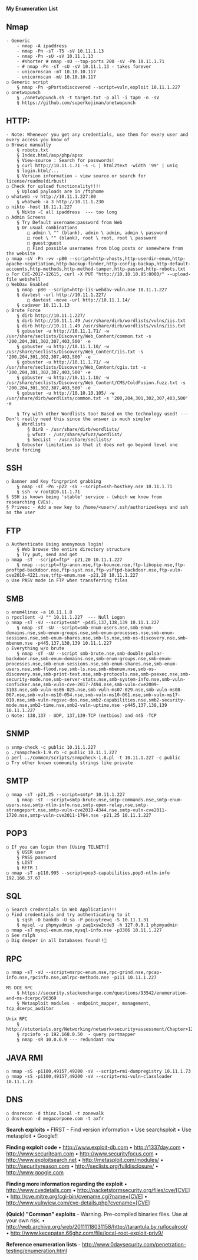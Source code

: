 **My Enumeration List**

## Nmap 
	- Generic
		- nmap -A ipaddress
		- nmap -Pn -sT -T5 -sV 10.11.1.13
		- nmap -Pn -sU -sV 10.11.1.13
		- #shorter # nmap -sU --top-ports 200 -sV -Pn 10.11.1.71
		- # nmap -Pn -sT -sU -sV 10.11.1.13 - takes forever
		- unicornscan -mT 10.10.10.117
		- unicornscan -mU 10.10.10.117
	○ Generic script
		§ nmap -Pn -pPortsdiscovered --script=vuln,exploit 10.11.1.227
	○ onetwopunch
		§ ./onetwopunch.sh -t target.txt -p all -i tap0 -n -sV
		§ https://github.com/superkojiman/onetwopunch
		
	
## HTTP:
    - Note: Whenever you get any credentials, use them for every user and every access you know of
	○ Browse manually
		§ robots.txt
		§ Index.html/asp/php/apsx
		§ View-source : Search for passwords!
		§ curl http://10.11.1.71 -s -L | html2text -width '99' | uniq
		§ login.html/...
		§ Version information - view source or search for license/readme(dirbust)
	○ Check for upload functionality!!!!
		§ Upload payloads are in /ftphome
	○ whatweb -v http://10.11.1.227:80
		§ whatweb -a 3 http://10.11.1.230
	○ nikto -host 10.11.1.227
		§ Nikto -C all ipaddress  --- too long
	○ Admin Screens
		§ Try Default username:password from Web
		§ Or usual combinations
			□ admin \ "" (blank), admin \ admin, admin \ password
			□ root \ "" (blank), root \ root, root \ password
			□ guest:guest
			□ Find possible usernames from blog posts or somewhere from the website
	○ nmap -sV -Pn -vv -p80 --script=http-vhosts,http-userdir-enum,http-apache-negotiation,http-backup-finder,http-config-backup,http-default-accounts,http-methods,http-method-tamper,http-passwd,http-robots.txt
	○ For CVE-2017-12615, curl -X PUT "http://10.10.10.95:8080/" --upload-file webshell
	○ WebDav Enabled
		§ nmap -p80 --script=http-iis-webdav-vuln.nse 10.11.1.227
		§ davtest -url http://10.11.1.227/
			□ davtest -move -url http://10.11.1.14/
		§ cadaver 10.11.1.13
	○ Brute Force
		§ dirb http://10.11.1.227/
		§ dirb http://10.11.1.49 /usr/share/dirb/wordlists/vulns/iis.txt
		§ dirb http://10.11.1.49 /usr/share/dirb/wordlists/vulns/iis.txt
		§ gobuster -u http://10.11.1.71/ -w /usr/share/seclists/Discovery/Web_Content/common.txt -s '200,204,301,302,307,403,500' -e
		§ gobuster -u http://10.11.1.10/ -w /usr/share/seclists/Discovery/Web_Content/iis.txt -s '200,204,301,302,307,403,500' -e
		§ gobuster -u http://10.11.1.71/ -w /usr/share/seclists/Discovery/Web_Content/cgis.txt -s '200,204,301,302,307,403,500' -e
		§ gobuster -u http://10.11.1.10/ -w /usr/share/seclists/Discovery/Web_Content/CMS/ColdFusion.fuzz.txt -s '200,204,301,302,307,403,500' -e
		§ gobuster -u http://10.10.10.105/ -w /usr/share/dirb/wordlists/common.txt -s '200,204,301,302,307,403,500' -e

		§ Try with other Wordlists too! Based on the technology used! ---Don't really need this since the answer is much simpler
		§ Wordlists 
			§ DirB - /usr/share/dirb/wordlists/
			§ wfuzz - /usr/share/wfuzz/wordlist/
			§ SecList - /usr/share/seclists/
		§ Gobuster limitation is that it does not go beyond level one brute forcing
	
## SSH
	○ Banner and Key fingrprint grabbing
		§ nmap -sT -Pn -p22 -sV --script=ssh-hostkey.nse 10.11.1.71
		§ ssh -v root@10.11.1.71
	§ SSH is known being 'stable' service - (which we know from researching CVEs).
	§ Privesc - Add a new key to /home/<user>/.ssh/authorizedkeys and ssh as the user
	
## FTP
	○ Authenticate Using anonymous login!
		§ Web browse the entire directory structure
		§ Try put, send and get 
	○ nmap -sT --script=ftp* -p21,20 10.11.1.227
		§ nmap --script=ftp-anon.nse,ftp-bounce.nse,ftp-libopie.nse,ftp-proftpd-backdoor.nse,ftp-syst.nse,ftp-vsftpd-backdoor.nse,ftp-vuln-cve2010-4221.nse,tftp-enum.nse -p21,20 10.11.1.227
	○ Use PASV mode in FTP when transferring files
	
## SMB
	○ enum4linux -a 10.11.1.8
	○ rpcclient -U "" 10.11.1.227  --- Null Logon
	○ nmap -sT -sU --script=smb* -p445,137,138,139 10.11.1.227
		§ nmap -sT -sU --script=smb-enum-users.nse,smb-enum-domains.nse,smb-enum-groups.nse,smb-enum-processes.nse,smb-enum-sessions.nse,smb-enum-shares.nse,smb-ls.nse,smb-os-discovery.nse,smb-mbenum.nse -p445,137,138,139 10.11.1.227
	○ Everything w/o brute
		§ nmap -sT -sU --script smb-brute.nse,smb-double-pulsar-backdoor.nse,smb-enum-domains.nse,smb-enum-groups.nse,smb-enum-processes.nse,smb-enum-sessions.nse,smb-enum-shares.nse,smb-enum-users.nse,smb-flood.nse,smb-ls.nse,smb-mbenum.nse,smb-os-discovery.nse,smb-print-text.nse,smb-protocols.nse,smb-psexec.nse,smb-security-mode.nse,smb-server-stats.nse,smb-system-info.nse,smb-vuln-conficker.nse,smb-vuln-cve-2017-7494.nse,smb-vuln-cve2009-3103.nse,smb-vuln-ms06-025.nse,smb-vuln-ms07-029.nse,smb-vuln-ms08-067.nse,smb-vuln-ms10-054.nse,smb-vuln-ms10-061.nse,smb-vuln-ms17-010.nse,smb-vuln-regsvc-dos.nse,smb2-capabilities.nse,smb2-security-mode.nse,smb2-time.nse,smb2-vuln-uptime.nse -p445,137,138,139 10.11.1.227
	○ Note: 138,137 - UDP, 137,139-TCP (netbios) and 445 -TCP 

## SNMP 
	○ snmp-check -c public 10.11.1.227
	○ ./snmpcheck-1.9.rb -c public 10.11.1.227
	○ perl ../common/scripts/snmpcheck-1.8.pl -t 10.11.1.227 -c public
	○ Try other known community strings like private
	
## SMTP
	○ nmap -sT -p21,25 --script=smtp* 10.11.1.227
		§ nmap -sT --script=smtp-brute.nse,smtp-commands.nse,smtp-enum-users.nse,smtp-ntlm-info.nse,smtp-open-relay.nse,smtp-strangeport.nse,smtp-vuln-cve2010-4344.nse,smtp-vuln-cve2011-1720.nse,smtp-vuln-cve2011-1764.nse -p21,25 10.11.1.227
	
## POP3 
	○ If you can login then [Using TELNET!]
		§ USER user
		§ PASS password
		§ LIST
		§ RETR 1
	○ nmap -sT -p110,995 --script=pop3-capabilities,pop3-ntlm-info 192.168.37.67
		
## SQL
	○ Search credentials in Web Application!!!
	○ Find credentials and try authenticating to it
		§ sqsh -D bankdb -U sa -P poiuytrewq -S 10.11.1.31
		§ mysql -u phpmyadmin -p zaq1xsw2cde3 -h 127.0.0.1 phpmyadmin
	○ nmap -sT mysql-enum.nse,mysql-info.nse -p3306 10.11.1.227
	○ See ralph
	○ Dig deeper in all Databases found!!
	
## RPC
	○ nmap -sT -sU --script=msrpc-enum.nse,rpc-grind.nse,rpcap-info.nse,rpcinfo.nse,xmlrpc-methods.nse -p111 10.11.1.227

	MS DCE RPC 
		§ https://security.stackexchange.com/questions/93542/enumeration-and-ms-dcerpc/96369
		§ Metasploit modules - endpoint_mapper, management, tcp_dcerpc_auditor

	Unix RPC
		§ http://etutorials.org/Networking/network+security+assessment/Chapter+12.+Assessing+Unix+RPC+Services/12.1+Enumerating+Unix+RPC+Services/
		§ rpcinfo -p 192.168.0.50  - query portmapper
		§ nmap -sR 10.0.0.9 --- redundant now
	
## JAVA RMI
	○ nmap -sS -p1100,49157,49200 -sV --script=rmi-dumpregistry 10.11.1.73
	○ nmap -sS -p1100,49157,49200 -sV --script=rmi-vuln-classloader 10.11.1.73
	
## DNS 
	○ dnsrecon -d thinc.local -t zonewalk
	○ dnsrecon -d megacorpone.com -t axfr


**Search exploits**
	• FIRST - Find version information 
	• Use searchsploit
	• Use metasploit
	• Google!!

**Finding exploit code**
	• http://www.exploit-db.com
	• http://1337day.com
	• http://www.securiteam.com
	• http://www.securityfocus.com
	• http://www.exploitsearch.net
	• http://metasploit.com/modules/
	• http://securityreason.com
	• http://seclists.org/fulldisclosure/
	• http://www.google.com


**Finding more information regarding the exploit**
	• http://www.cvedetails.com
	• http://packetstormsecurity.org/files/cve/[CVE]
	• http://cve.mitre.org/cgi-bin/cvename.cgi?name=[CVE]
	• http://www.vulnview.com/cve-details.php?cvename=[CVE]


**(Quick) "Common" exploits**
	- Warning. Pre-compiled binaries files. Use at your own risk.
	• http://web.archive.org/web/20111118031158/http://tarantula.by.ru/localroot/
	• http://www.kecepatan.66ghz.com/file/local-root-exploit-priv9/
	
	
**Reference enumeration lists**
	- http://www.0daysecurity.com/penetration-testing/enumeration.html

